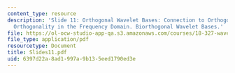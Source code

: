 ```yaml
---
content_type: resource
description: 'Slide 11: Orthogonal Wavelet Bases: Connection to Orthogonal Filters;
  Orthogonality in the Frequency Domain. Biorthogonal Wavelet Bases.'
file: https://ol-ocw-studio-app-qa.s3.amazonaws.com/courses/18-327-wavelets-filter-banks-and-applications-spring-2003/6397d22a8ad1997a9b135eed1790ed3e_Slides11.pdf
file_type: application/pdf
resourcetype: Document
title: Slides11.pdf
uid: 6397d22a-8ad1-997a-9b13-5eed1790ed3e
---
```

